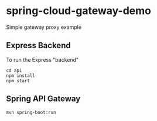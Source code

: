 # spring-cloud-gateway-demo

Simple gateway proxy example

## Express Backend

To run the Express "backend"

    cd api
    npm install
    npm start

## Spring API Gateway

	mvn spring-boot:run